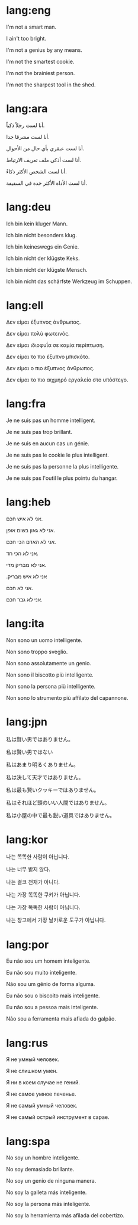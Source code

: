 # lang:eng

I'm not a smart man.

I ain't too bright.

I'm not a genius by any means.

I'm not the smartest cookie.

I'm not the brainiest person.

I'm not the sharpest tool in the shed.

# lang:ara

أنا لست رجلاً ذكياً.

أنا لست مشرقا جدا.

أنا لست عبقري بأي حال من الأحوال.

أنا لست أذكى ملف تعريف الارتباط.

أنا لست الشخص الأكثر ذكاءً.

أنا لست الأداة الأكثر حدة في السقيفة.

# lang:deu

Ich bin kein kluger Mann.

Ich bin nicht besonders klug.

Ich bin keineswegs ein Genie.

Ich bin nicht der klügste Keks.

Ich bin nicht der klügste Mensch.

Ich bin nicht das schärfste Werkzeug im Schuppen.

# lang:ell

Δεν είμαι έξυπνος άνθρωπος.

Δεν είμαι πολύ φωτεινός.

Δεν είμαι ιδιοφυΐα σε καμία περίπτωση.

Δεν είμαι το πιο έξυπνο μπισκότο.

Δεν είμαι ο πιο έξυπνος άνθρωπος.

Δεν είμαι το πιο αιχμηρό εργαλείο στο υπόστεγο.

# lang:fra

Je ne suis pas un homme intelligent.

Je ne suis pas trop brillant.

Je ne suis en aucun cas un génie.

Je ne suis pas le cookie le plus intelligent.

Je ne suis pas la personne la plus intelligente.

Je ne suis pas l'outil le plus pointu du hangar.

# lang:heb

אני לא איש חכם.

אני לא גאון בשום אופן.

אני לא האדם הכי חכם.

אני לא הכי חד.

אני לא מבריק מדי.

.אני לא איש מבריק

אני לא חכם.

אני לא גבר חכם.

# lang:ita

Non sono un uomo intelligente.

Non sono troppo sveglio.

Non sono assolutamente un genio.

Non sono il biscotto più intelligente.

Non sono la persona più intelligente.

Non sono lo strumento più affilato del capannone.

# lang:jpn

私は賢い男ではありません。

私は賢い男ではない

私はあまり明るくありません。

私は決して天才ではありません。

私は最も賢いクッキーではありません。

私はそれほど頭のいい人間ではありません。

私は小屋の中で最も鋭い道具ではありません。

# lang:kor

나는 똑똑한 사람이 아닙니다.

나는 너무 밝지 않다.

나는 결코 천재가 아니다.

나는 가장 똑똑한 쿠키가 아닙니다.

나는 가장 똑똑한 사람이 아닙니다.

나는 창고에서 가장 날카로운 도구가 아닙니다.

# lang:por

Eu não sou um homem inteligente.

Eu não sou muito inteligente.

Não sou um gênio de forma alguma.

Eu não sou o biscoito mais inteligente.

Eu não sou a pessoa mais inteligente.

Não sou a ferramenta mais afiada do galpão.

# lang:rus

Я не умный человек.

Я не слишком умен.

Я ни в коем случае не гений.

Я не самое умное печенье.

Я не самый умный человек.

Я не самый острый инструмент в сарае.

# lang:spa

No soy un hombre inteligente.

No soy demasiado brillante.

No soy un genio de ninguna manera.

No soy la galleta más inteligente.

No soy la persona más inteligente.

No soy la herramienta más afilada del cobertizo.